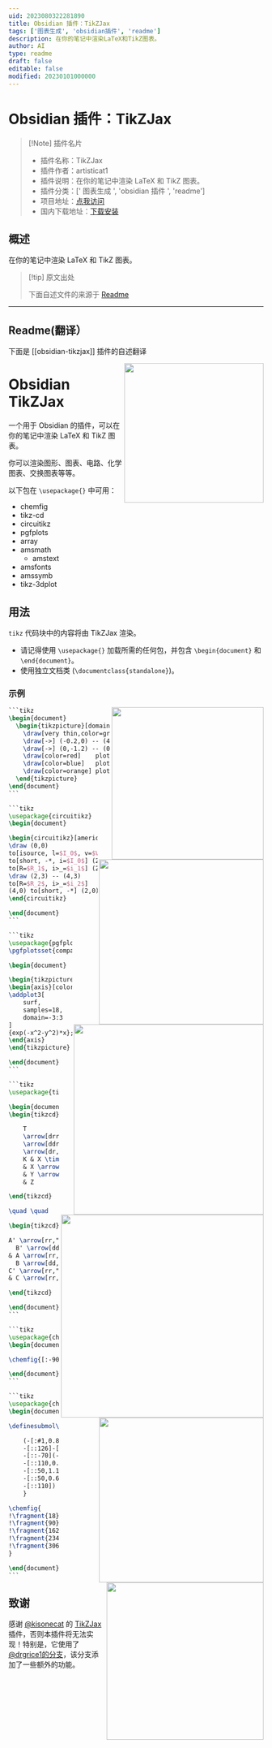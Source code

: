 ```yaml
---
uid: 2023080322281890
title: Obsidian 插件：TikZJax
tags: ['图表生成', 'obsidian插件', 'readme']
description: 在你的笔记中渲染LaTeX和TikZ图表。
author: AI
type: readme
draft: false
editable: false
modified: 20230101000000
---
```


# Obsidian 插件：TikZJax

> [!Note] 插件名片
> - 插件名称：TikZJax
> - 插件作者：artisticat1
> - 插件说明：在你的笔记中渲染 LaTeX 和 TikZ 图表。
> - 插件分类：[' 图表生成 ', 'obsidian 插件 ', 'readme']
> - 项目地址：[点我访问](https://github.com/artisticat1/obsidian-tikzjax)
> - 国内下载地址：[下载安装](https://pkmer.cn/products/plugin/pluginMarket/?obsidian-tikzjax)

## 概述

在你的笔记中渲染 LaTeX 和 TikZ 图表。

> [!tip] 原文出处
>
>下面自述文件的来源于 [Readme](https://ghproxy.net/https://raw.githubusercontent.com/artisticat1/obsidian-tikzjax/main/README.md)

---

## Readme(翻译）

下面是 [[obsidian-tikzjax]] 插件的自述翻译

<img width=275 align="right" src="./imgs/screenshot.png">

# Obsidian TikZJax

一个用于 Obsidian 的插件，可以在你的笔记中渲染 LaTeX 和 TikZ 图表。

你可以渲染图形、图表、电路、化学图表、交换图表等等。

以下包在 `\usepackage{}` 中可用：

- chemfig
- tikz-cd
- circuitikz
- pgfplots
- array
- amsmath
  - amstext
- amsfonts
- amssymb
- tikz-3dplot

## 用法

`tikz` 代码块中的内容将由 TikZJax 渲染。

- 请记得使用 `\usepackage{}` 加载所需的任何包，并包含 `\begin{document}` 和 `\end{document}`。
- 使用独立文档类 (`\documentclass{standalone}`)。

### 示例

<img width=300 align="right" src="./imgs/img1.png">

````latex
```tikz
\begin{document}
  \begin{tikzpicture}[domain=0:4]
    \draw[very thin,color=gray] (-0.1,-1.1) grid (3.9,3.9);
    \draw[->] (-0.2,0) -- (4.2,0) node[right] {$x$};
    \draw[->] (0,-1.2) -- (0,4.2) node[above] {$f(x)$};
    \draw[color=red]    plot (\x,\x)             node[right] {$f(x) =x$};
    \draw[color=blue]   plot (\x,{sin(\x r)})    node[right] {$f(x) = \sin x$};
    \draw[color=orange] plot (\x,{0.05*exp(\x)}) node[right] {$f(x) = \frac{1}{20} \mathrm e^x$};
  \end{tikzpicture}
\end{document}
```
````

<img width=325 align="right" src="./imgs/img2.png">

````latex
```tikz
\usepackage{circuitikz}
\begin{document}

\begin{circuitikz}[american, voltage shift=0.5]
\draw (0,0)
to[isource, l=$I_0$, v=$V_0$] (0,3)
to[short, -*, i=$I_0$] (2,3)
to[R=$R_1$, i>_=$i_1$] (2,0) -- (0,0);
\draw (2,3) -- (4,3)
to[R=$R_2$, i>_=$i_2$]
(4,0) to[short, -*] (2,0);
\end{circuitikz}

\end{document}
```
````

<img width=375 align="right" src="./imgs/img3.png">

````latex
```tikz
\usepackage{pgfplots}
\pgfplotsset{compat=1.16}

\begin{document}

\begin{tikzpicture}
\begin{axis}[colormap/viridis]
\addplot3[
	surf,
	samples=18,
	domain=-3:3
]
{exp(-x^2-y^2)*x};
\end{axis}
\end{tikzpicture}

\end{document}
```
````

<img width=400 align="right" src="./imgs/img4.png">

````latex
```tikz
\usepackage{tikz-cd}

\begin{document}
\begin{tikzcd}

    T
    \arrow[drr, bend left, "x"]
    \arrow[ddr, bend right, "y"]
    \arrow[dr, dotted, "{(x,y)}" description] & & \\
    K & X \times_Z Y \arrow[r, "p"] \arrow[d, "q"]
    & X \arrow[d, "f"] \\
    & Y \arrow[r, "g"]
    & Z

\end{tikzcd}

\quad \quad

\begin{tikzcd}[row sep=2.5em]

A' \arrow[rr,"f'"] \arrow[dr,swap,"a"] \arrow[dd,swap,"g'"] &&
  B' \arrow[dd,swap,"h'" near start] \arrow[dr,"b"] \\
& A \arrow[rr,crossing over,"f" near start] &&
  B \arrow[dd,"h"] \\
C' \arrow[rr,"k'" near end] \arrow[dr,swap,"c"] && D' \arrow[dr,swap,"d"] \\
& C \arrow[rr,"k"] \arrow[uu,<-,crossing over,"g" near end]&& D

\end{tikzcd}

\end{document}
```
````

<img width=325 align="right" src="./imgs/img5.png">

````latex
```tikz
\usepackage{chemfig}
\begin{document}

\chemfig{[:-90]HN(-[::-45](-[::-45]R)=[::+45]O)>[::+45]*4(-(=O)-N*5(-(<:(=[::-60]O)-[::+60]OH)-(<[::+0])(<:[::-108])-S>)--)}

\end{document}
```
````

<img width=310 align="right" src="./imgs/img6.png">

````latex
```tikz
\usepackage{chemfig}
\begin{document}

\definesubmol\fragment1{

    (-[:#1,0.85,,,draw=none]
    -[::126]-[::-54](=_#(2pt,2pt)[::180])
    -[::-70](-[::-56.2,1.07]=^#(2pt,2pt)[::180,1.07])
    -[::110,0.6](-[::-148,0.60](=^[::180,0.35])-[::-18,1.1])
    -[::50,1.1](-[::18,0.60]=_[::180,0.35])
    -[::50,0.6]
    -[::110])
    }

\chemfig{
!\fragment{18}
!\fragment{90}
!\fragment{162}
!\fragment{234}
!\fragment{306}
}

\end{document}
```
````

## 致谢

感谢 [@kisonecat](https://github.com/kisonecat) 的 [TikZJax](https://github.com/kisonecat/tikzjax) 插件，否则本插件将无法实现！特别是，它使用了 [@drgrice1的分支](https://github.com/drgrice1/tikzjax/tree/ww-modifications)，该分支添加了一些额外的功能。
